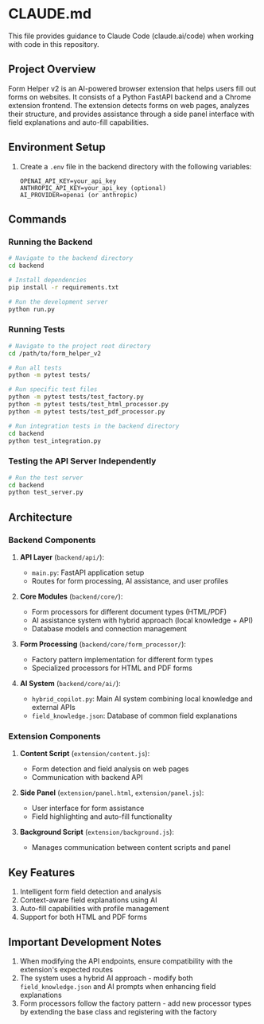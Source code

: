 # CLAUDE.md

This file provides guidance to Claude Code (claude.ai/code) when working with code in this repository.

## Project Overview

Form Helper v2 is an AI-powered browser extension that helps users fill out forms on websites. It consists of a Python FastAPI backend and a Chrome extension frontend. The extension detects forms on web pages, analyzes their structure, and provides assistance through a side panel interface with field explanations and auto-fill capabilities.

## Environment Setup

1. Create a `.env` file in the backend directory with the following variables:
   ```
   OPENAI_API_KEY=your_api_key
   ANTHROPIC_API_KEY=your_api_key (optional)
   AI_PROVIDER=openai (or anthropic)
   ```

## Commands

### Running the Backend

```bash
# Navigate to the backend directory
cd backend

# Install dependencies
pip install -r requirements.txt

# Run the development server
python run.py
```

### Running Tests

```bash
# Navigate to the project root directory
cd /path/to/form_helper_v2

# Run all tests
python -m pytest tests/

# Run specific test files
python -m pytest tests/test_factory.py
python -m pytest tests/test_html_processor.py
python -m pytest tests/test_pdf_processor.py

# Run integration tests in the backend directory
cd backend
python test_integration.py
```

### Testing the API Server Independently

```bash
# Run the test server
cd backend
python test_server.py
```

## Architecture

### Backend Components

1. **API Layer** (`backend/api/`):
   - `main.py`: FastAPI application setup
   - Routes for form processing, AI assistance, and user profiles

2. **Core Modules** (`backend/core/`):
   - Form processors for different document types (HTML/PDF)
   - AI assistance system with hybrid approach (local knowledge + API)
   - Database models and connection management

3. **Form Processing** (`backend/core/form_processor/`):
   - Factory pattern implementation for different form types
   - Specialized processors for HTML and PDF forms

4. **AI System** (`backend/core/ai/`):
   - `hybrid_copilot.py`: Main AI system combining local knowledge and external APIs
   - `field_knowledge.json`: Database of common field explanations

### Extension Components

1. **Content Script** (`extension/content.js`):
   - Form detection and field analysis on web pages
   - Communication with backend API

2. **Side Panel** (`extension/panel.html`, `extension/panel.js`):
   - User interface for form assistance
   - Field highlighting and auto-fill functionality

3. **Background Script** (`extension/background.js`):
   - Manages communication between content scripts and panel

## Key Features

1. Intelligent form field detection and analysis
2. Context-aware field explanations using AI
3. Auto-fill capabilities with profile management
4. Support for both HTML and PDF forms

## Important Development Notes

1. When modifying the API endpoints, ensure compatibility with the extension's expected routes
2. The system uses a hybrid AI approach - modify both `field_knowledge.json` and AI prompts when enhancing field explanations
3. Form processors follow the factory pattern - add new processor types by extending the base class and registering with the factory